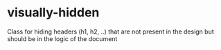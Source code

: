 # visually-hidden
Class for hiding headers (h1, h2, ..) that are not present in the design but should be in the logic of the document
